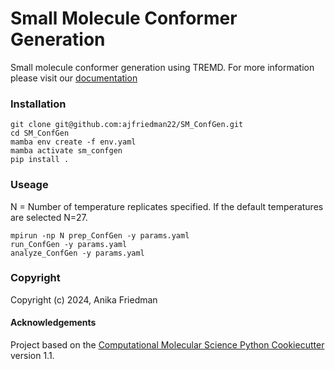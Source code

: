 Small Molecule Conformer Generation
==============================

Small molecule conformer generation using TREMD. For more information please visit our [documentation](https://sm-confgen.readthedocs.io/en/latest/)

### Installation
```pre
git clone git@github.com:ajfriedman22/SM_ConfGen.git
cd SM_ConfGen
mamba env create -f env.yaml
mamba activate sm_confgen
pip install .
```

### Useage
N = Number of temperature replicates specified. If the default temperatures are selected N=27.
```
mpirun -np N prep_ConfGen -y params.yaml
run_ConfGen -y params.yaml
analyze_ConfGen -y params.yaml
```

### Copyright

Copyright (c) 2024, Anika Friedman


#### Acknowledgements
 
Project based on the 
[Computational Molecular Science Python Cookiecutter](https://github.com/molssi/cookiecutter-cms) version 1.1.
